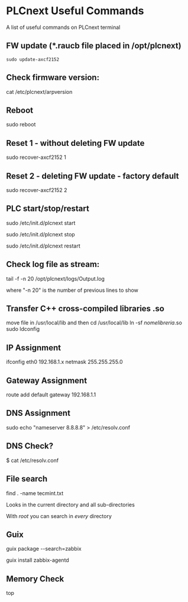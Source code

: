 # __PLCnext Useful Commands__
A list of useful commands on PLCnext terminal

## FW update (*.raucb file placed in /opt/plcnext)
```
sudo update-axcf2152
```

## Check firmware version:
cat /etc/plcnext/arpversion

## Reboot
sudo reboot

## Reset 1 - without deleting FW update
sudo recover-axcf2152 1      

## Reset 2 - deleting FW update - factory default
sudo recover-axcf2152 2      

## PLC start/stop/restart
sudo /etc/init.d/plcnext start

sudo /etc/init.d/plcnext stop

sudo /etc/init.d/plcnext restart

## Check log file as stream:
tail -f -n 20 /opt/plcnext/logs/Output.log

where "-n 20" is the number of previous lines to show 

## Transfer C++ cross-compiled libraries .so
move file in /usr/local/lib and then
cd /usr/local/lib
ln -sf _nomelibreria_.so
sudo ldconfig

## IP Assignment
ifconfig eth0 192.168.1.x netmask 255.255.255.0

## Gateway Assignment
route add default gateway 192.168.1.1

## DNS Assignment
sudo echo "nameserver 8.8.8.8" > /etc/resolv.conf

## DNS Check?
$ cat /etc/resolv.conf 

## File search
find . -name tecmint.txt

Looks in the current directory and all sub-directories

With _root_ you can search in _every_ directory

## Guix
guix package  --search=zabbix

guix install zabbix-agentd

## Memory Check
top

